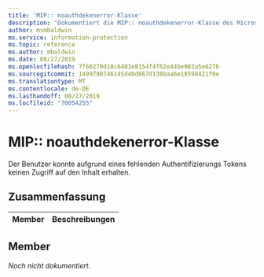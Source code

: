 ```yaml
---
title: 'MIP:: noauthdekenerror-Klasse'
description: 'Dokumentiert die MIP:: noauthdekenerror-Klasse des Microsoft Information Protection (MIP) SDK.'
author: msmbaldwin
ms.service: information-protection
ms.topic: reference
ms.author: mbaldwin
ms.date: 08/27/2019
ms.openlocfilehash: 7f66270d18c6401e8154f4f62e44be983a5e627b
ms.sourcegitcommit: 1499790746145d40d667d138baa6e18598421f0e
ms.translationtype: MT
ms.contentlocale: de-DE
ms.lasthandoff: 08/27/2019
ms.locfileid: "70054255"
---
```

# <a name="class-mipnoauthtokenerror"></a>MIP:: noauthdekenerror-Klasse 
Der Benutzer konnte aufgrund eines fehlenden Authentifizierungs Tokens keinen Zugriff auf den Inhalt erhalten.
  
## <a name="summary"></a>Zusammenfassung
 Member                        | Beschreibungen                                
--------------------------------|---------------------------------------------
  
## <a name="members"></a>Member
_Noch nicht dokumentiert._
